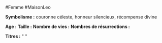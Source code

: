 #Femme #MaisonLeo

**Symbolisme :** couronne céleste, honneur silencieux, récompense divine

**Age :**
**Taille :**
**Nombre de vies :**
**Nombres de résurrections :**

**Titres :** 
"
"

